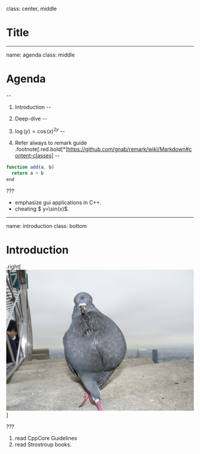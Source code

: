 class: center, middle

# Title

---

name: agenda
class: middle

# Agenda


--
1.  Introduction
--

2.  Deep-dive
--

3.  $\log(y) = \cos(x)^{2y}$
--

4. Refer always to remark guide .footnote[.red.bold[*]https://github.com/gnab/remark/wiki/Markdown#content-classes] 
-- 

```javascript
function add(a, b)
  return a + b
end
```

???

-   emphasize gui applications in C++.
-   cheating $ y=\sin(x)$. 

---

name: introduction
class: bottom

# Introduction

.right[![Pigeon image](gallery/some-pigeon.jpg)]

???
1. read CppCore Guidelines
2. read Strostroup books.
